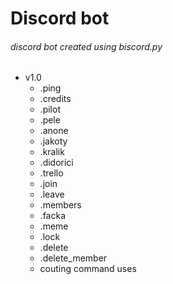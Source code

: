 # Discord bot
###### discord bot created using biscord.py
- v1.0
    - .ping
    - .credits
    - .pilot
    - .pele
    - .anone 
    - .jakoty
    - .kralik
    - .didorici
    - .trello
    - .join
    - .leave 
    - .members
    - .facka
    - .meme
    - .lock
    - .delete
    - .delete_member
    - couting command uses
